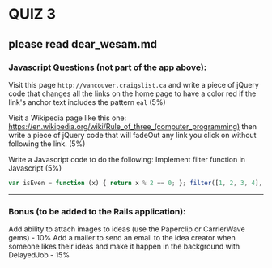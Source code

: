
# QUIZ 3

## please read dear_wesam.md 

### Javascript Questions (not part of the app above):
Visit this page `http://vancouver.craigslist.ca` and write a piece of jQuery code that changes all the links on the home page to have a color red if the link's anchor text includes the pattern `eal` (5%)

Visit a Wikipedia page like this one: https://en.wikipedia.org/wiki/Rule_of_three_(computer_programming) then write a piece of jQuery code that will fadeOut any link you click on without following the link. (5%)

Write a Javascript code to do the following: Implement filter function in Javascript (5%)
```js
var isEven = function (x) { return x % 2 == 0; }; filter([1, 2, 3, 4], isEven); // => [2, 4]
```

----

### Bonus (to be added to the Rails application):
Add ability to attach images to ideas (use the Paperclip or CarrierWave gems) - 10%
Add a mailer to send an email to the idea creator when someone likes their ideas and make it happen in the background with DelayedJob - 15%
